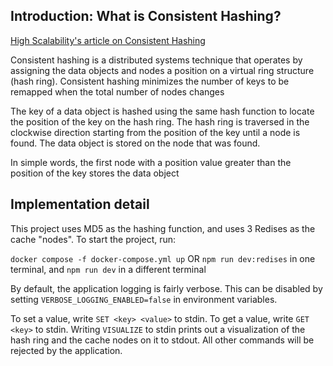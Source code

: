 ## Introduction: What is Consistent Hashing?

[High Scalability's article on Consistent Hashing](https://highscalability.com/consistent-hashing-algorithm/)

Consistent hashing is a distributed systems technique that operates by assigning the data objects and nodes a position on a virtual ring structure (hash ring). Consistent hashing minimizes the number of keys to be remapped when the total number of nodes changes

The key of a data object is hashed using the same hash function to locate the position of the key on the hash ring. The hash ring is traversed in the clockwise direction starting from the position of the key until a node is found. The data object is stored on the node that was found. 

In simple words, the first node with a position value greater than the position of the key stores the data object

## Implementation detail

This project uses MD5 as the hashing function, and uses 3 Redises as the cache "nodes". To start the project, run:

`docker compose -f docker-compose.yml up` OR
`npm run dev:redises` in one terminal, and `npm run dev` in a different terminal

By default, the application logging is fairly verbose. This can be disabled by setting `VERBOSE_LOGGING_ENABLED=false` in environment variables.

To set a value, write `SET <key> <value>` to stdin.
To get a value, write `GET <key>` to stdin.
Writing `VISUALIZE` to stdin prints out a visualization of the hash ring and the cache nodes on it to stdout.
All other commands will be rejected by the application. 